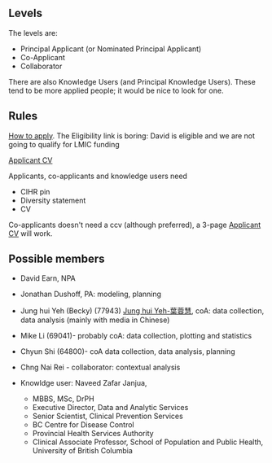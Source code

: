 
## Levels

The levels are:
* Principal Applicant (or Nominated Principal Applicant)
* Co-Applicant
* Collaborator

There are also Knowledge Users (and Principal Knowledge Users). These tend to be more applied people; it would be nice to look for one.

## Rules

[How to apply](https://www.researchnet-recherchenet.ca/rnr16/vwOpprtntyDtls.do?prog=3248#howtoapply). The Eligibility link is boring: David is eligible and we are not going to qualify for LMIC funding

[Applicant CV](https://cihr-irsc.gc.ca/e/51872.html)

Applicants, co-applicants and knowledge users need
* CIHR pin
* Diversity statement
* CV
	
Co-applicants doesn't need a ccv (although preferred), a 3-page [Applicant CV](https://cihr-irsc.gc.ca/e/51872.html) will work.

## Possible members

- David Earn, NPA

- Jonathan Dushoff, PA:  modeling, planning

- Jung hui Yeh (Becky) (77943) [Jung hui Yeh-葉蓉慧](http://speech.wp.shu.edu.tw/%E8%91%89%E8%93%89%E6%85%A7/), coA:  data collection, data analysis (mainly with media in Chinese)

- Mike Li (69041)- probably coA: data collection, plotting and statistics

- Chyun Shi (64800)- coA  data collection, data analysis, planning

- Chng Nai Rei - collaborator: contextual analysis

- Knowldge user: Naveed Zafar Janjua, 
	- MBBS, MSc, DrPH
	- Executive Director, Data and Analytic Services
	- Senior Scientist, Clinical Prevention Services
	- BC Centre for Disease Control
	- Provincial Health Services Authority
	- Clinical Associate Professor, School of Population and Public Health, University of British Columbia
